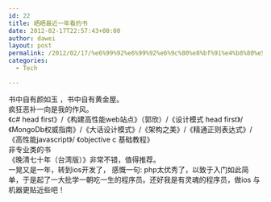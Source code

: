 ```yaml
---
id: 22
title: 晒晒最近一年看的书
date: 2012-02-17T22:57:43+00:00
author: dawei
layout: post
permalink: /2012/02/17/%e6%99%92%e6%99%92%e6%9c%80%e8%bf%91%e4%b8%80%e5%b9%b4%e7%9c%8b%e7%9a%84%e4%b9%a6/
categories:
  - Tech

---
```

书中自有颜如玉 ，书中自有黄金屋。  
疯狂恶补一向是我的作风。  
《c# head first》/《构建高性能web站点》（郭欣）/《设计模式 head first》/《MongoDb权威指南》/《大话设计模式》/《架构之美》/《精通正则表达式》/《高性能javascript》/ 《objective c 基础教程》  
非专业类的书  
《晚清七十年（台湾版）》非常不错，值得推荐。   
一晃又是一年，转到ios开发了， 感慨一句: php太优秀了，以致于入门如此简单，于是起了一大批学一朝吃一生的程序员。还好我是有灵魂的程序员，做ios 与机器更贴近些吧！
